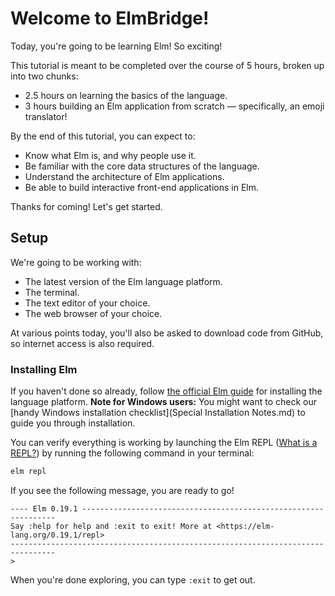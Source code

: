 # Welcome to ElmBridge!

Today, you're going to be learning Elm! So exciting!

This tutorial is meant to be completed over the course of 5 hours, broken up into two chunks:
 - 2.5 hours on learning the basics of the language.
 - 3 hours building an Elm application from scratch — specifically, an emoji translator!

By the end of this tutorial, you can expect to:

- Know what Elm is, and why people use it.
- Be familiar with the core data structures of the language.
- Understand the architecture of Elm applications.
- Be able to build interactive front-end applications in Elm.

Thanks for coming! Let's get started.

## Setup

We're going to be working with:

- The latest version of the Elm language platform.
- The terminal.
- The text editor of your choice.
- The web browser of your choice.

At various points today, you'll also be asked to download code from GitHub, so internet access is also required.

### Installing Elm

If you haven't done so already, follow [the official Elm guide](https://guide.elm-lang.org/get_started.html) for installing the language platform. **Note for Windows users:** You might want to check our [handy Windows installation checklist](Special Installation Notes.md) to guide you through installation.

You can verify everything is working by launching the Elm REPL ([What is a REPL?](https://en.wikipedia.org/wiki/Read%E2%80%93eval%E2%80%93print_loop)) by running the following command in your terminal:

```sh
elm repl
```

If you see the following message, you are ready to go!

```
---- Elm 0.19.1 ----------------------------------------------------------------
Say :help for help and :exit to exit! More at <https://elm-lang.org/0.19.1/repl>
--------------------------------------------------------------------------------
>
```

When you're done exploring, you can type `:exit` to get out.
